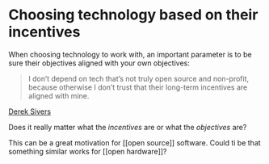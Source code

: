 # Choosing technology based on their incentives
When choosing technology to work with, an important parameter is to be sure their objectives aligned with your own objectives:

> I don’t depend on tech that’s not truly open source and non-profit, because otherwise I don’t trust that their long-term incentives are aligned with mine. 

[Derek Sivers](https://sive.rs/about)

Does it really matter what the *incentives* are or what the *objectives* are? 

This can be a great motivation for [[open source]] software. Could ti be that something similar works for [[open hardware]]?
